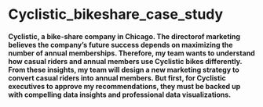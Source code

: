 # Cyclistic_bikeshare_case_study

#### Cyclistic, a bike-share company in Chicago. The directorof marketing believes the company’s future success depends on maximizing the number of annual memberships. Therefore, my team wants to understand how casual riders and annual members use Cyclistic bikes differently. From these insights, my team will design a new marketing strategy to convert casual riders into annual members. But first, for Cyclistic executives to approve my recommendations, they must be backed up with compelling data insights and professional data visualizations.

